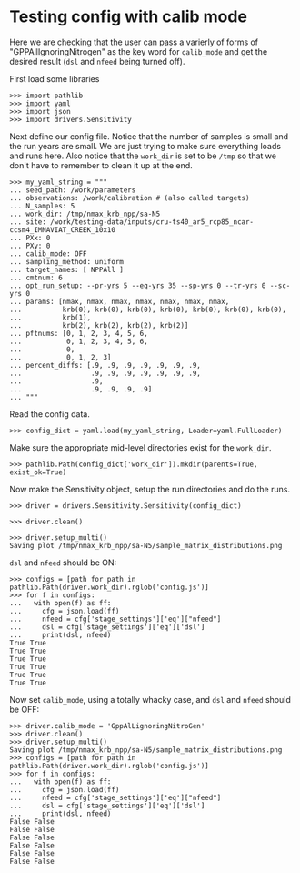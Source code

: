 
# Testing config with calib mode

Here we are checking that the user can pass a varierly of forms of
"GPPAllIgnoringNitrogen" as the key word for ``calib_mode`` and get the desired
result (``dsl`` and ``nfeed`` being turned off).

First load some libraries

    >>> import pathlib
    >>> import yaml
    >>> import json
    >>> import drivers.Sensitivity

Next define our config file. Notice that the number of samples is small and the
run years are small. We are just trying to make sure everything loads and runs
here. Also notice that the `work_dir` is set to be `/tmp` so that we don't have 
to remember to clean it up at the end.

    >>> my_yaml_string = """
    ... seed_path: /work/parameters
    ... observations: /work/calibration # (also called targets)
    ... N_samples: 5
    ... work_dir: /tmp/nmax_krb_npp/sa-N5
    ... site: /work/testing-data/inputs/cru-ts40_ar5_rcp85_ncar-ccsm4_IMNAVIAT_CREEK_10x10
    ... PXx: 0
    ... PXy: 0
    ... calib_mode: OFF
    ... sampling_method: uniform
    ... target_names: [ NPPAll ]
    ... cmtnum: 6
    ... opt_run_setup: --pr-yrs 5 --eq-yrs 35 --sp-yrs 0 --tr-yrs 0 --sc-yrs 0
    ... params: [nmax, nmax, nmax, nmax, nmax, nmax, nmax,
    ...          krb(0), krb(0), krb(0), krb(0), krb(0), krb(0), krb(0),
    ...          krb(1), 
    ...          krb(2), krb(2), krb(2), krb(2)]
    ... pftnums: [0, 1, 2, 3, 4, 5, 6,
    ...           0, 1, 2, 3, 4, 5, 6,
    ...           0,
    ...           0, 1, 2, 3]
    ... percent_diffs: [.9, .9, .9, .9, .9, .9, .9,
    ...                 .9, .9, .9, .9, .9, .9, .9,
    ...                 .9,
    ...                 .9, .9, .9, .9]    
    ... """

Read the config data.

    >>> config_dict = yaml.load(my_yaml_string, Loader=yaml.FullLoader)

Make sure the appropriate mid-level directories exist for the `work_dir`.

    >>> pathlib.Path(config_dict['work_dir']).mkdir(parents=True, exist_ok=True)

Now make the Sensitivity object, setup the run directories and do the runs.

    >>> driver = drivers.Sensitivity.Sensitivity(config_dict)

    >>> driver.clean()

    >>> driver.setup_multi() 
    Saving plot /tmp/nmax_krb_npp/sa-N5/sample_matrix_distributions.png

``dsl`` and ``nfeed`` should be ON:

    >>> configs = [path for path in pathlib.Path(driver.work_dir).rglob('config.js')]
    >>> for f in configs:
    ...   with open(f) as ff:
    ...     cfg = json.load(ff)
    ...     nfeed = cfg['stage_settings']['eq']["nfeed"]
    ...     dsl = cfg['stage_settings']['eq']['dsl'] 
    ...     print(dsl, nfeed) 
    True True
    True True
    True True
    True True
    True True
    True True

Now set ``calib_mode``, using a totally whacky case, and ``dsl`` and ``nfeed`` 
should be OFF:

    >>> driver.calib_mode = 'GppAlLignoringNitroGen'
    >>> driver.clean()
    >>> driver.setup_multi() 
    Saving plot /tmp/nmax_krb_npp/sa-N5/sample_matrix_distributions.png
    >>> configs = [path for path in pathlib.Path(driver.work_dir).rglob('config.js')]
    >>> for f in configs:
    ...   with open(f) as ff:
    ...     cfg = json.load(ff)
    ...     nfeed = cfg['stage_settings']['eq']["nfeed"]
    ...     dsl = cfg['stage_settings']['eq']['dsl'] 
    ...     print(dsl, nfeed)
    False False
    False False
    False False
    False False
    False False
    False False